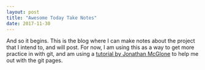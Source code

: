 ```yaml
---
layout: post
title: "Awesome Today Take Notes"
date: 2017-11-30
---
```



And so it begins. This is the blog where I can make notes about the project that I intend to, and will post. For now, I am using this as a way to get more practice in with git, and am using a [tutorial by Jonathan McGlone](http://jmcglone.com/guides/github-pages/) to help me out with the git pages. 
